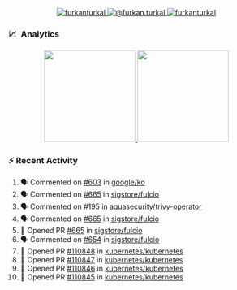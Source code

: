 <p align="center">
  <a href="https://linkedin.com/in/furkanturkal" target="blank">
    <img src="https://img.shields.io/badge/linkedin-%230077B5.svg?&style=for-the-badge&logo=linkedin&logoColor=white" alt="furkanturkal" />
  </a>
  <a href="https://medium.com/@furkan.turkal" target="blank">
    <img src="https://img.shields.io/badge/medium-%2312100E.svg?&style=for-the-badge&logo=medium&logoColor=white" alt="@furkan.turkal" />
  </a>
  <a href="https://twitter.com/furkanturkaI" target="blank">
    <img src="https://img.shields.io/badge/Twitter-1DA1F2?style=for-the-badge&logo=twitter&logoColor=white" alt="furkanturkaI" />
  </a>
</p>

### 📈 &nbsp;Analytics

<p align="center">
  <a href="https://coderstats.net/github/#Dentrax">
    <img height="180em" src="https://github-readme-stats-eight-theta.vercel.app/api?username=Dentrax&show_icons=true&theme=algolia&include_all_commits=true&count_private=true&line_height=26"/>
    <img height="180em" src="https://github-readme-stats-eight-theta.vercel.app/api/top-langs/?username=Dentrax&layout=compact&langs_count=8&theme=algolia&line_height=26"/>
  </a>
</p>

### :zap: Recent Activity

<!--START_SECTION:activity-->
1. 🗣 Commented on [#603](https://github.com/google/ko/issues/603) in [google/ko](https://github.com/google/ko)
2. 🗣 Commented on [#665](https://github.com/sigstore/fulcio/issues/665) in [sigstore/fulcio](https://github.com/sigstore/fulcio)
3. 🗣 Commented on [#195](https://github.com/aquasecurity/trivy-operator/issues/195) in [aquasecurity/trivy-operator](https://github.com/aquasecurity/trivy-operator)
4. 🗣 Commented on [#665](https://github.com/sigstore/fulcio/issues/665) in [sigstore/fulcio](https://github.com/sigstore/fulcio)
5. 💪 Opened PR [#665](https://github.com/sigstore/fulcio/pull/665) in [sigstore/fulcio](https://github.com/sigstore/fulcio)
6. 🗣 Commented on [#654](https://github.com/sigstore/fulcio/issues/654) in [sigstore/fulcio](https://github.com/sigstore/fulcio)
7. 💪 Opened PR [#110848](https://github.com/kubernetes/kubernetes/pull/110848) in [kubernetes/kubernetes](https://github.com/kubernetes/kubernetes)
8. 💪 Opened PR [#110847](https://github.com/kubernetes/kubernetes/pull/110847) in [kubernetes/kubernetes](https://github.com/kubernetes/kubernetes)
9. 💪 Opened PR [#110846](https://github.com/kubernetes/kubernetes/pull/110846) in [kubernetes/kubernetes](https://github.com/kubernetes/kubernetes)
10. 💪 Opened PR [#110845](https://github.com/kubernetes/kubernetes/pull/110845) in [kubernetes/kubernetes](https://github.com/kubernetes/kubernetes)
<!--END_SECTION:activity-->
